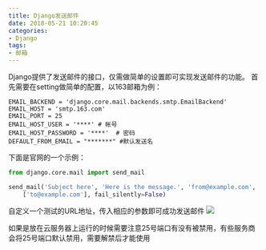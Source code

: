 ```yaml
---
title: Django发送邮件
date: 2018-05-21 10:20:45
categories: 
- Django
tags:
- 邮箱
---
```

Django提供了发送邮件的接口，仅需做简单的设置即可实现发送邮件的功能。
首先需要在setting做简单的配置，以163邮箱为例：
```
EMAIL_BACKEND = 'django.core.mail.backends.smtp.EmailBackend'
EMAIL_HOST = 'smtp.163.com' 
EMAIL_PORT = 25
EMAIL_HOST_USER = '****' # 帐号
EMAIL_HOST_PASSWORD = '****'  # 密码
DEFAULT_FROM_EMAIL = "*******" #默认发送名
```
下面是官网的一个示例：
```python
from django.core.mail import send_mail

send_mail('Subject here', 'Here is the message.', 'from@example.com',
    ['to@example.com'], fail_silently=False)
```
自定义一个测试的URL地址，传入相应的参数即可成功发送邮件
![](1.png)

如果是放在云服务器上运行的时候需要注意25号端口有没有被禁用，有些服务商会将25号端口默认禁用，需要解禁后才能使用
